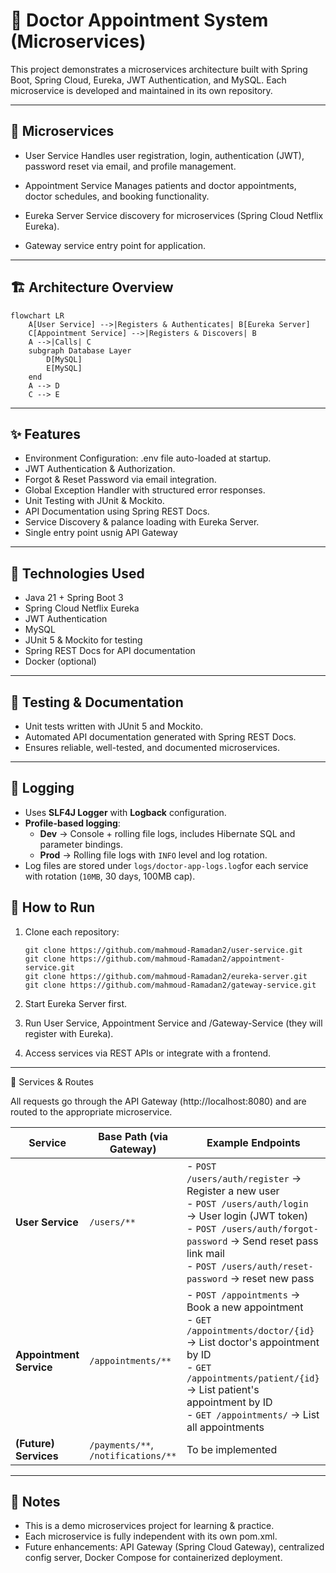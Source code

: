 # 🏥 Doctor Appointment System (Microservices)

This project demonstrates a microservices architecture built with Spring
Boot, Spring Cloud, Eureka, JWT Authentication, and MySQL.
Each microservice is developed and maintained in its own repository.

------------------------------------------------------------------------

## 📌 Microservices

-   User Service
    Handles user registration, login, authentication (JWT), password
    reset via email, and profile management.

-   Appointment Service
    Manages patients and doctor appointments, doctor schedules, and booking functionality.

-   Eureka Server
    Service discovery for microservices (Spring Cloud Netflix Eureka).
-   Gateway service
    entry point for application.
    
------------------------------------------------------------------------

## 🏗️ Architecture Overview

    flowchart LR
        A[User Service] -->|Registers & Authenticates| B[Eureka Server]
        C[Appointment Service] -->|Registers & Discovers| B
        A -->|Calls| C
        subgraph Database Layer
            D[MySQL]
            E[MySQL]
        end
        A --> D
        C --> E

------------------------------------------------------------------------

## ✨ Features

-   Environment Configuration: .env file auto-loaded at startup.
-   JWT Authentication & Authorization.
-   Forgot & Reset Password via email integration.
-   Global Exception Handler with structured error responses.
-   Unit Testing with JUnit & Mockito.
-   API Documentation using Spring REST Docs.
-   Service Discovery  & palance loading with Eureka Server.
-   Single entry point usnig API Gateway

------------------------------------------------------------------------

## 🚀 Technologies Used

-   Java 21 + Spring Boot 3
-   Spring Cloud Netflix Eureka
-   JWT Authentication
-   MySQL
-   JUnit 5 & Mockito for testing
-   Spring REST Docs for API documentation
-   Docker (optional)

------------------------------------------------------------------------

## 🧪 Testing & Documentation

-   Unit tests written with JUnit 5 and Mockito.
-   Automated API documentation generated with Spring REST Docs.
-   Ensures reliable, well-tested, and documented microservices.

------------------------------------------------------------------------

## 📜 Logging

- Uses **SLF4J Logger** with **Logback** configuration.  
- **Profile-based logging**:
  - **Dev** → Console + rolling file logs, includes Hibernate SQL and parameter bindings.  
  - **Prod** → Rolling file logs with `INFO` level and log rotation.  
- Log files are stored under `logs/doctor-app-logs.log`for each service with rotation (`10MB`, 30 days, 100MB cap).  


## 🎯 How to Run

1.  Clone each repository:

        git clone https://github.com/mahmoud-Ramadan2/user-service.git
        git clone https://github.com/mahmoud-Ramadan2/appointment-service.git
        git clone https://github.com/mahmoud-Ramadan2/eureka-server.git
        git clone https://github.com/mahmoud-Ramadan2/gateway-service.git


3.  Start Eureka Server first.

4.  Run User Service, Appointment Service and /Gateway-Service (they will register
    with Eureka).

5.  Access services via REST APIs or integrate with a frontend.

------------------------------------------------------------------------

🔹 Services & Routes

All requests go through the API Gateway (http://localhost:8080) and are routed to the appropriate microservice.

| Service                 | Base Path (via Gateway)             | Example Endpoints                                                                                                                                                                                                                                       |
|-------------------------|-------------------------------------|---------------------------------------------------------------------------------------------------------------------------------------------------------------------------------------------------------------------------------------------------------|
| **User Service**        | `/users/**`                         | - `POST /users/auth/register` → Register a new user <br> - `POST /users/auth/login` → User login (JWT token) <br> - `POST /users/auth/forgot-password` → Send reset pass link mail <br> - `POST /users/auth/reset-password` → reset new pass            |
| **Appointment Service** | `/appointments/**`                  | - `POST /appointments` → Book a new appointment <br> - `GET /appointments/doctor/{id}` → List doctor's appointment by ID <br> - `GET /appointments/patient/{id}` → List patient's appointment by ID <br> - `GET /appointments/` → List all appointments |
| **(Future) Services**   | `/payments/**`, `/notifications/**` | To be implemented                                                                                                                                                                                                                                       |

------------------------------------------------------------------------

## 📖 Notes

-   This is a demo microservices project for learning & practice.
-   Each microservice is fully independent with its own pom.xml.
-   Future enhancements: API Gateway (Spring Cloud Gateway), centralized
    config server, Docker Compose for containerized deployment.
